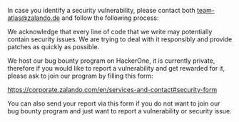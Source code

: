 In case you identify a security vulnerability, please contact both team-atlas@zalando.de and follow the following process:

We acknowledge that every line of code that we write may potentially contain security issues. We are trying to deal with it responsibly and provide patches as quickly as possible.

We host our bug bounty program on HackerOne, it is currently private, therefore if you would like to report a vulnerability and get rewarded for it, please ask to join our program by filling this form:

https://corporate.zalando.com/en/services-and-contact#security-form

You can also send your report via this form if you do not want to join our bug bounty program and just want to report a vulnerability or security issue.

